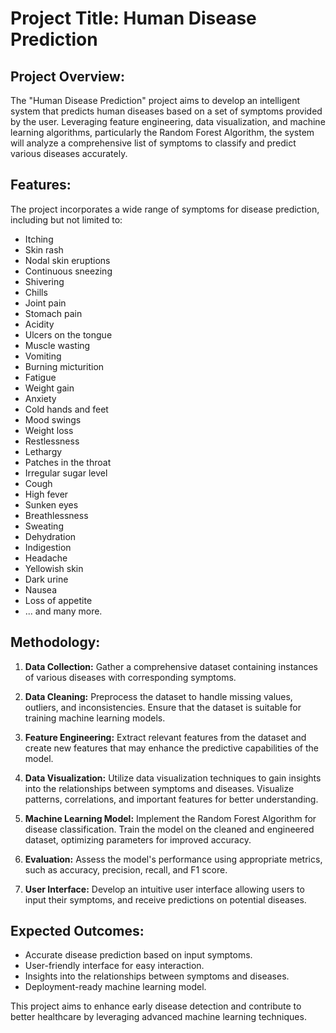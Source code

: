 # Project Title: Human Disease Prediction

## Project Overview:
The "Human Disease Prediction" project aims to develop an intelligent system that predicts human diseases based on a set of symptoms provided by the user. Leveraging feature engineering, data visualization, and machine learning algorithms, particularly the Random Forest Algorithm, the system will analyze a comprehensive list of symptoms to classify and predict various diseases accurately.

## Features:
The project incorporates a wide range of symptoms for disease prediction, including but not limited to:
- Itching
- Skin rash
- Nodal skin eruptions
- Continuous sneezing
- Shivering
- Chills
- Joint pain
- Stomach pain
- Acidity
- Ulcers on the tongue
- Muscle wasting
- Vomiting
- Burning micturition
- Fatigue
- Weight gain
- Anxiety
- Cold hands and feet
- Mood swings
- Weight loss
- Restlessness
- Lethargy
- Patches in the throat
- Irregular sugar level
- Cough
- High fever
- Sunken eyes
- Breathlessness
- Sweating
- Dehydration
- Indigestion
- Headache
- Yellowish skin
- Dark urine
- Nausea
- Loss of appetite
- ... and many more.

## Methodology:
1. **Data Collection:** Gather a comprehensive dataset containing instances of various diseases with corresponding symptoms.

2. **Data Cleaning:** Preprocess the dataset to handle missing values, outliers, and inconsistencies. Ensure that the dataset is suitable for training machine learning models.

3. **Feature Engineering:** Extract relevant features from the dataset and create new features that may enhance the predictive capabilities of the model.

4. **Data Visualization:** Utilize data visualization techniques to gain insights into the relationships between symptoms and diseases. Visualize patterns, correlations, and important features for better understanding.

5. **Machine Learning Model:** Implement the Random Forest Algorithm for disease classification. Train the model on the cleaned and engineered dataset, optimizing parameters for improved accuracy.

6. **Evaluation:** Assess the model's performance using appropriate metrics, such as accuracy, precision, recall, and F1 score.

7. **User Interface:** Develop an intuitive user interface allowing users to input their symptoms, and receive predictions on potential diseases.

## Expected Outcomes:
- Accurate disease prediction based on input symptoms.
- User-friendly interface for easy interaction.
- Insights into the relationships between symptoms and diseases.
- Deployment-ready machine learning model.

This project aims to enhance early disease detection and contribute to better healthcare by leveraging advanced machine learning techniques.
